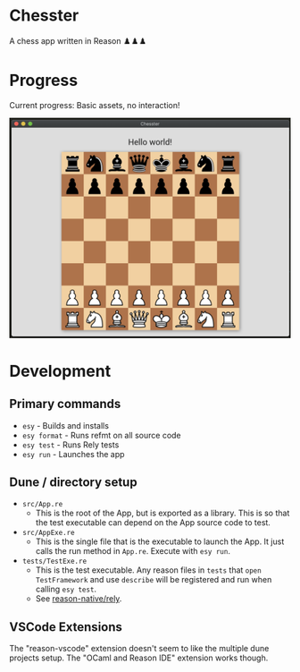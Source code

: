 # Chesster
A chess app written in Reason ♟️♟️♟️

# Progress

Current progress: Basic assets, no interaction!

![IProgress](./docs/progress-2019-09-30.png)

# Development

## Primary commands

- `esy` - Builds and installs
- `esy format` - Runs refmt on all source code
- `esy test` - Runs Rely tests
- `esy run` - Launches the app

## Dune / directory setup

- `src/App.re`
  - This is the root of the App, but is exported as a library. This is so that
    the test executable can depend on the App source code to test.
- `src/AppExe.re`
  - This is the single file that is the executable to launch the App. It just
    calls the run method in `App.re`. Execute with `esy run`.
- `tests/TestExe.re`
  - This is the test executable. Any reason files in `tests` that
    `open TestFramework` and use `describe` will be registered and run when
    calling `esy test`.
  - See [reason-native/rely](https://reason-native.com/docs/rely/).

## VSCode Extensions

The "reason-vscode" extension doesn't seem to like the multiple dune projects
setup. The "OCaml and Reason IDE" extension works though.
